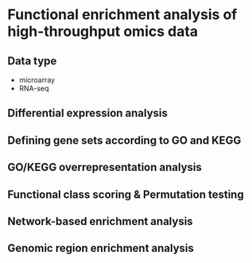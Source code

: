 # Functional enrichment analysis of high-throughput omics data
## Data type 
- microarray 
- RNA-seq
## Differential expression analysis
## Defining gene sets according to GO and KEGG
## GO/KEGG overrepresentation analysis
## Functional class scoring & Permutation testing
## Network-based enrichment analysis
## Genomic region enrichment analysis
